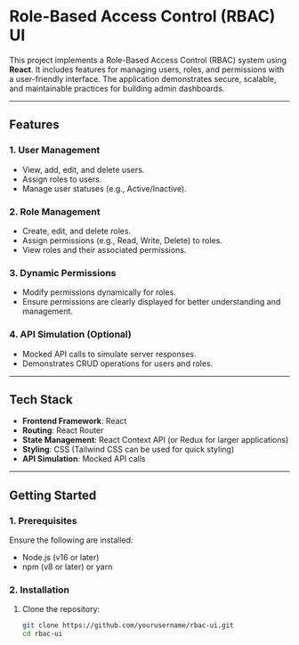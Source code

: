 # **Role-Based Access Control (RBAC) UI**

This project implements a Role-Based Access Control (RBAC) system using **React**. It includes features for managing users, roles, and permissions with a user-friendly interface. The application demonstrates secure, scalable, and maintainable practices for building admin dashboards.

---

## **Features**

### 1. **User Management**
- View, add, edit, and delete users.
- Assign roles to users.
- Manage user statuses (e.g., Active/Inactive).

### 2. **Role Management**
- Create, edit, and delete roles.
- Assign permissions (e.g., Read, Write, Delete) to roles.
- View roles and their associated permissions.

### 3. **Dynamic Permissions**
- Modify permissions dynamically for roles.
- Ensure permissions are clearly displayed for better understanding and management.

### 4. **API Simulation (Optional)**
- Mocked API calls to simulate server responses.
- Demonstrates CRUD operations for users and roles.

---

## **Tech Stack**

- **Frontend Framework**: React
- **Routing**: React Router
- **State Management**: React Context API (or Redux for larger applications)
- **Styling**: CSS (Tailwind CSS can be used for quick styling)
- **API Simulation**: Mocked API calls

---

## **Getting Started**

### 1. **Prerequisites**
Ensure the following are installed:
- Node.js (v16 or later)
- npm (v8 or later) or yarn

### 2. **Installation**

1. Clone the repository:
   ```bash
   git clone https://github.com/yourusername/rbac-ui.git
   cd rbac-ui
